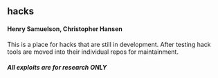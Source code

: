 ## hacks
#### Henry Samuelson, Christopher Hansen
This is a place for hacks that are still in development.
After testing hack tools are moved into their individual repos for maintainment.
<br>
##### All exploits are for research ONLY
